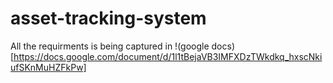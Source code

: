 # asset-tracking-system
All the requirments is being captured in !(google docs)[https://docs.google.com/document/d/1l1tBejaVB3IMFXDzTWkdkq_hxscNkiufSKnMuHZFkPw]
